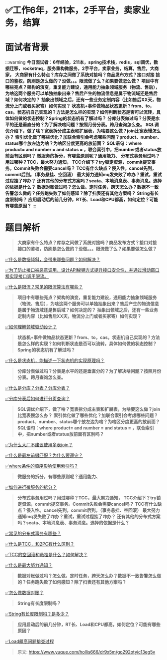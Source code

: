 # ✅工作6年，211本，2手平台，卖家业务，结算


# 面试者背景

:::warning
**今日面试者：6年经验，211本，spring技术栈，redis，sql调优，数据迁移，rocketmq，服务重构微服务，2手平台，卖家业务，结算，售后，大商家，**
**大商家有什么特点？库存之间做了系统对接吗？商品发布方式？接口对接**
**接口的鉴权，防刷是怎么做的？没做。。。限流做了么？如果要做怎么做？**
**项目中有哪些亮点？架构的演变，重复能力建设，通用能力抽象领域服务（物流、售后），为啥这两个服务可以单独抽象出来？售后产生的物流信息是属于物流域还是售后域？如何决定的？**
**抽象出领域之后，还有一些业务定制内容（比如售后XX天，物流分上门或者买家寄）如何实现？**
**状态机+事件做物品状态更新？from、to，cas。状态机自己实现的？方法是怎么样的实现？如何判断状态是否可以流转，具体如何做的状态控制？Spring的状态机有了解过吗？**
**分库分表做过吗？分表是水平的还是垂直分的？为了解决啥问题？按照月份分表。跨月查询怎么查。**
**SQL调优介绍下，做了啥？宽表拆分成主表和扩展表，为啥要这么做？join比宽表慢怎么办？**
**索引优化做了哪些优化？加联合索引会考虑哪些问题？product、number、status哪个放左边为啥？为啥区分度更高的放前面？**
**SQL语句：where product= and number = and status = ，联合索引中，把number或者status放前面有区别吗？**
**微服务的拆分，有哪些原则呢？通用能力、**
**分布式事务用过吗？用过哪种？TCC，最大努力通知，**
**TCC介绍下？try锁定资源，commit提交事务。Commit失败会需要cancel吗？**
**TCC有什么缺点？侵入性。cancel先到，commit后到。（事务悬挂、空回滚）**
**最大努力通知mq发失败了咋办？重试，重试过程挂了咋办？**
**还有其他的分布式方案吗？seata、本地消息表、事务消息。选择的依据是什么？**
**数据对账做过吗？怎么做。定时任务，跨天怎么办？数据不一致告警怎么做的？任务跑失败了如何感知？除了扫表还有其他方案吗？**
**String有长度限制吗？**
**应用启动后的前几分钟，RT长、Load和CPU都高，如何定位？可能有哪些原因？**
:::

# 题目解析

> **大商家有什么特点？库存之间做了系统对接吗？商品发布方式？接口对接**
> **接口的鉴权，防刷是怎么做的？没做。。。限流做了么？如果要做怎么做？**


[✅什么是数据倾斜，会带来哪些问题？如何解决？](https://www.yuque.com/hollis666/dr9x5m/fue0vmwupk5zps37?view=doc_embed)

[✅为了防止接口被恶意调用，设计API秘钥方式提升接口安全性，并通过滑动窗口粗实现接口调用限流。](https://www.yuque.com/hollis666/dr9x5m/nvfqzrus72dsztd0?view=doc_embed)

[✅什么是限流？常见的限流算法有哪些？](https://www.yuque.com/hollis666/dr9x5m/aw1zho?view=doc_embed)

> **项目中有哪些亮点？架构的演变，重复能力建设，通用能力抽象领域服务（物流、售后），为啥这两个服务可以单独抽象出来？售后产生的物流信息是属于物流域还是售后域？如何决定的？**
> **抽象出领域之后，还有一些业务定制内容（比如售后XX天，物流分上门或者买家寄）如何实现？**


[✅如何理解领域驱动设计？](https://www.yuque.com/hollis666/dr9x5m/va4c30q96o2uy3f3?view=doc_embed)


> **状态机+事件做物品状态更新？from、to，cas。状态机自己实现的？方法是怎么样的实现？如何判断状态是否可以流转，具体如何做的状态控制？Spring的状态机有了解过吗？**


[✅什么是状态机，能描述一下状态机的实现原理吗？](https://www.yuque.com/hollis666/dr9x5m/cg7ymuivx7lyubcb?view=doc_embed)

> **分库分表做过吗？分表是水平的还是垂直分的？为了解决啥问题？按照月份分表。跨月查询怎么查。**


[✅什么是分库？分表？分库分表？](https://www.yuque.com/hollis666/dr9x5m/wpus0g?view=doc_embed)

[✅分库分表后如何进行分页查询？](https://www.yuque.com/hollis666/dr9x5m/znu3byuscn503ags?view=doc_embed)

> **SQL调优介绍下，做了啥？宽表拆分成主表和扩展表，为啥要这么做？join比宽表慢怎么办？**
> **索引优化做了哪些优化？加联合索引会考虑哪些问题？product、number、status哪个放左边为啥？为啥区分度更高的放前面？**
> **SQL语句：where product= and number = and status = ，联合索引中，把number或者status放前面有区别吗？**


[✅为什么大厂不建议使用多表join？](https://www.yuque.com/hollis666/dr9x5m/qt4krg?view=doc_embed)

[✅什么是最左前缀匹配？为什么要遵守？](https://www.yuque.com/hollis666/dr9x5m/cc9mglopp4nigg59?view=doc_embed)

[✅where条件的顺序影响使用索引吗？](https://www.yuque.com/hollis666/dr9x5m/nwm3ry85o8l0gega?view=doc_embed)


> **微服务的拆分，有哪些原则呢？通用能力、**



[✅如何进行微服务的拆分？](https://www.yuque.com/hollis666/dr9x5m/cts189q73h1ngk83?view=doc_embed)

> **分布式事务用过吗？用过哪种？TCC，最大努力通知，**
> **TCC介绍下？try锁定资源，commit提交事务。Commit失败会需要cancel吗？**
> **TCC有什么缺点？侵入性。cancel先到，commit后到。（事务悬挂、空回滚）**
> **最大努力通知mq发失败了咋办？重试，重试过程挂了咋办？**
> **还有其他的分布式方案吗？seata、本地消息表、事务消息。选择的依据是什么？**


[✅常见的分布式事务有哪些？](https://www.yuque.com/hollis666/dr9x5m/yr0lu6?view=doc_embed)

[✅什么是TCC，和2PC有什么区别？](https://www.yuque.com/hollis666/dr9x5m/xhvbak3ouy6xqiml?view=doc_embed)

[✅TCC的空回滚和悬挂是什么？如何解决？](https://www.yuque.com/hollis666/dr9x5m/cu01a1g1xxn2v52u?view=doc_embed)

[✅什么是最大努力通知？](https://www.yuque.com/hollis666/dr9x5m/akhq6shbaqc61s5n?view=doc_embed)


> **数据对账做过吗？怎么做。定时任务，跨天怎么办？数据不一致告警怎么做的？任务跑失败了如何感知？除了扫表还有其他方案吗？**


[✅怎么做数据对账？](https://www.yuque.com/hollis666/dr9x5m/vh0msbr3qrqzfrfm?view=doc_embed)

> **String有长度限制吗？**


[✅String有长度限制吗？是多少？](https://www.yuque.com/hollis666/dr9x5m/pr39b854mv6ftvr4?view=doc_embed)

> **应用启动后的前几分钟，RT长、Load和CPU都高，如何定位？可能有哪些原因？**


[✅Load飙高问题排查过程](https://www.yuque.com/hollis666/dr9x5m/uq7bul?view=doc_embed)



> 原文: <https://www.yuque.com/hollis666/dr9x5m/go292otyic13eg5v>